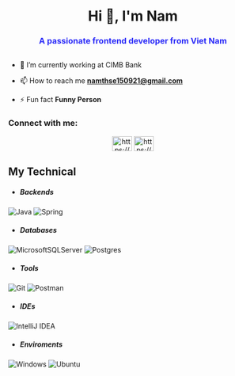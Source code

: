 <h1 align="center">Hi 👋, I'm Nam</h1>
<h3 style="text-align:center; color: rgb(42, 42, 248)">A passionate frontend developer from Viet Nam</h3>
<img style="align-items: center;width = "100%";" alt = ""  src = "https://media3.giphy.com/media/v1.Y2lkPTc5MGI3NjExb3lsbTh6cnltMXVweW1pYWZhc2Z0ZHlwdDVia3F1M3QyZHJlcDF6byZlcD12MV9naWZzX3NlYXJjaCZjdD1n/qgQUggAC3Pfv687qPC/giphy.gif"/>

- 🌱 I’m currently working at CIMB Bank
  
- 📫 How to reach me **namthse150921@gmail.com**

- ⚡ Fun fact **Funny Person**

<h3 align="left">Connect with me:</h3>
<p align="center">
<a href="www.linkedin.com/in/nam1606" target="blank"><img align="center" src="https://raw.githubusercontent.com/rahuldkjain/github-profile-readme-generator/master/src/images/icons/Social/linked-in-alt.svg" alt="https://www.linkedin.com/in/nam-tran-00767522b/" height="30" width="40" /></a>
<a href="https://www.facebook.com/profile.php?id=100011914069133" target="blank"><img align="center" src="https://raw.githubusercontent.com/rahuldkjain/github-profile-readme-generator/master/src/images/icons/Social/facebook.svg" alt="https://www.facebook.com/profile.php?id=100011914069133" height="30" width="40" /></a>
</p>

## My Technical

- ##### Backends
![Java](https://img.shields.io/badge/java-%23ED8B00.svg?style=for-the-badge&logo=java&logoColor=white)
![Spring](https://img.shields.io/badge/spring-%236DB33F.svg?style=for-the-badge&logo=spring&logoColor=white)

- ##### Databases
![MicrosoftSQLServer](https://img.shields.io/badge/Microsoft%20SQL%20Sever-CC2927?style=for-the-badge&logo=microsoft%20sql%20server&logoColor=white)
![Postgres](https://img.shields.io/badge/postgres-%23316192.svg?style=for-the-badge&logo=postgresql&logoColor=white)

- ##### Tools
![Git](https://img.shields.io/badge/git-%23F05033.svg?style=for-the-badge&logo=git&logoColor=white) 
![Postman](https://img.shields.io/badge/Postman-FF6C37?style=for-the-badge&logo=postman&logoColor=white)

- ##### IDEs
![IntelliJ IDEA](https://img.shields.io/badge/IntelliJIDEA-000000.svg?style=for-the-badge&logo=intellij-idea&logoColor=white)

- ##### Enviroments
![Windows](https://img.shields.io/badge/Windows-0078D6?style=for-the-badge&logo=windows&logoColor=white)
![Ubuntu](https://img.shields.io/badge/Ubuntu-E95420?style=for-the-badge&logo=ubuntu&logoColor=white) 
